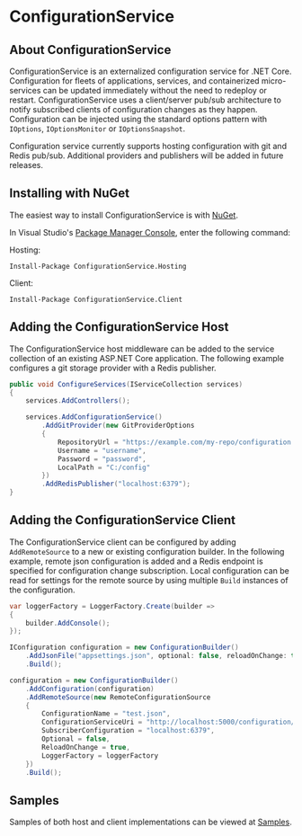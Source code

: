 # ConfigurationService

## About ConfigurationService

ConfigurationService is an externalized configuration service for .NET Core.  Configuration for fleets of applications, services, and containerized micro-services can be updated immediately without the need to redeploy or restart. ConfigurationService uses a client/server pub/sub architecture to notify subscribed clients of configuration changes as they happen.  Configuration can be injected using the standard options pattern with `IOptions`, `IOptionsMonitor` or `IOptionsSnapshot`.

Configuration service currently supports hosting configuration with git and Redis pub/sub.  Additional providers and publishers will be added in future releases.

## Installing with NuGet

The easiest way to install ConfigurationService is with [NuGet](https://www.nuget.org/packages/ConfigurationService.Hosting/).

In Visual Studio's [Package Manager Console](http://docs.nuget.org/docs/start-here/using-the-package-manager-console),
enter the following command:

Hosting:

    Install-Package ConfigurationService.Hosting
    
Client:

    Install-Package ConfigurationService.Client
    
## Adding the ConfigurationService Host
The ConfigurationService host middleware can be added to the service collection of an existing ASP.NET Core application.  The following example configures a git storage provider with a Redis publisher.

```csharp
public void ConfigureServices(IServiceCollection services)
{
    services.AddControllers();

    services.AddConfigurationService()
        .AddGitProvider(new GitProviderOptions
        {
            RepositoryUrl = "https://example.com/my-repo/configuration.git",
            Username = "username",
            Password = "password",
            LocalPath = "C:/config"
        })
        .AddRedisPublisher("localhost:6379");
}
```

## Adding the ConfigurationService Client
The ConfigurationService client can be configured by adding `AddRemoteSource` to a new or existing configuration builder. In the following example, remote json configuration is added and a Redis endpoint is specified for configuration change subscription.  Local configuration can be read for settings for the remote source by using multiple `Build` instances of the configuration. 

```csharp
var loggerFactory = LoggerFactory.Create(builder =>
{
    builder.AddConsole();
});

IConfiguration configuration = new ConfigurationBuilder()
    .AddJsonFile("appsettings.json", optional: false, reloadOnChange: true)
    .Build();

configuration = new ConfigurationBuilder()
    .AddConfiguration(configuration)
    .AddRemoteSource(new RemoteConfigurationSource
    {
        ConfigurationName = "test.json",
        ConfigurationServiceUri = "http://localhost:5000/configuration/",
        SubscriberConfiguration = "localhost:6379",
        Optional = false,
        ReloadOnChange = true,
        LoggerFactory = loggerFactory
    })
    .Build();
```

## Samples
Samples of both host and client implementations can be viewed at [Samples](https://github.com/jamespratt/configuration-service/tree/master/samples).
